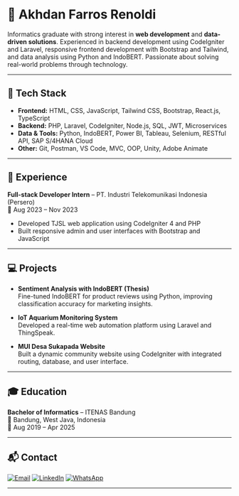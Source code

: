 # 👋 Akhdan Farros Renoldi

Informatics graduate with strong interest in **web development** and **data-driven solutions**. Experienced in backend development using CodeIgniter and Laravel, responsive frontend development with Bootstrap and Tailwind, and data analysis using Python and IndoBERT. Passionate about solving real-world problems through technology.

---

## 🔧 Tech Stack

- **Frontend:** HTML, CSS, JavaScript, Tailwind CSS, Bootstrap, React.js, TypeScript  
- **Backend:** PHP, Laravel, CodeIgniter, Node.js, SQL, JWT, Microservices  
- **Data & Tools:** Python, IndoBERT, Power BI, Tableau, Selenium, RESTful API, SAP S/4HANA Cloud  
- **Other:** Git, Postman, VS Code, MVC, OOP, Unity, Adobe Animate

---

## 💼 Experience

**Full-stack Developer Intern** – PT. Industri Telekomunikasi Indonesia (Persero)  
📆 Aug 2023 – Nov 2023  
- Developed TJSL web application using CodeIgniter 4 and PHP  
- Built responsive admin and user interfaces with Bootstrap and JavaScript  

---

## 💻 Projects

- **Sentiment Analysis with IndoBERT (Thesis)**  
  Fine-tuned IndoBERT for product reviews using Python, improving classification accuracy for marketing insights.

- **IoT Aquarium Monitoring System**  
  Developed a real-time web automation platform using Laravel and ThingSpeak.

- **MUI Desa Sukapada Website**  
  Built a dynamic community website using CodeIgniter with integrated routing, database, and user interface.

---

## 🎓 Education

**Bachelor of Informatics** – ITENAS Bandung  
📍 Bandung, West Java, Indonesia  
📆 Aug 2019 – Apr 2025  

---

## 📬 Contact

[![Email](https://img.shields.io/badge/Email-renoldiakhdanfarros%40gmail.com-red?style=for-the-badge&logo=gmail&logoColor=white)](mailto:renoldiakhdanfarros@gmail.com)
[![LinkedIn](https://img.shields.io/badge/LinkedIn-akhdanfarrosrenoldi-blue?style=for-the-badge&logo=linkedin&logoColor=white)](https://linkedin.com/in/akhdanfarrosrenoldi)
[![WhatsApp](https://img.shields.io/badge/WhatsApp-Chat-green?style=for-the-badge&logo=whatsapp&logoColor=white)](https://wa.me/6282218986548)

---
